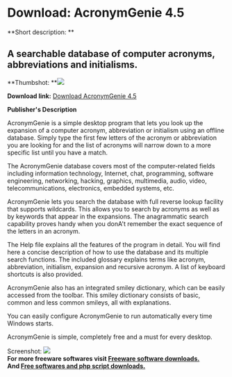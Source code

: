 # Download: AcronymGenie 4.5

**Short description: **

## A searchable database of computer acronyms, abbreviations and initialisms.

  
**Thumbshot: **![](http://www.freewarefiles.com/screenshot/acronymgenie_md.gif)   
  
**Download link:** [Download AcronymGenie 4.5](http://freesoftwares.boysofts.com/AcronymGenie_program_15379.html)  
  

**Publisher's Description**  
  

AcronymGenie is a simple desktop program that lets you look up the expansion
of a computer acronym, abbreviation or initialism using an offline database.
Simply type the first few letters of the acronym or abbreviation you are
looking for and the list of acronyms will narrow down to a more specific list
until you have a match.

The AcronymGenie database covers most of the computer-related fields including
information technology, Internet, chat, programming, software engineering,
networking, hacking, graphics, multimedia, audio, video, telecommunications,
electronics, embedded systems, etc.

AcronymGenie lets you search the database with full reverse lookup facility
that supports wildcards. This allows you to search by acronyms as well as by
keywords that appear in the expansions. The anagrammatic search capability
proves handy when you donA't remember the exact sequence of the letters in an
acronym.

The Help file explains all the features of the program in detail. You will
find here a concise description of how to use the database and its multiple
search functions. The included glossary explains terms like acronym,
abbreviation, initialism, expansion and recursive acronym. A list of keyboard
shortcuts is also provided.

AcronymGenie also has an integrated smiley dictionary, which can be easily
accessed from the toolbar. This smiley dictionary consists of basic, common
and less common smileys, all with explanations.

You can easily configure AcronymGenie to run automatically every time Windows
starts.

AcronymGenie is simple, completely free and a must for every desktop.

  
  
Screenshot: ![](http://www.freewarefiles.com/screenshot/acronymgenie.gif)  
**For more freeware softwares visit [Freeware software downloads.](http://freesoftwares.boysofts.com/)**   
**And [Free softwares and php script downloads.](http://www.boysofts.com/)**

